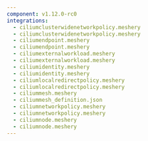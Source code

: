 ```yaml
---
component: v1.12.0-rc0
integrations:
  - ciliumclusterwidenetworkpolicy.meshery
  - ciliumclusterwidenetworkpolicy.meshery
  - ciliumendpoint.meshery
  - ciliumendpoint.meshery
  - ciliumexternalworkload.meshery
  - ciliumexternalworkload.meshery
  - ciliumidentity.meshery
  - ciliumidentity.meshery
  - ciliumlocalredirectpolicy.meshery
  - ciliumlocalredirectpolicy.meshery
  - ciliummesh.meshery
  - ciliummesh_definition.json
  - ciliumnetworkpolicy.meshery
  - ciliumnetworkpolicy.meshery
  - ciliumnode.meshery
  - ciliumnode.meshery
---
```

